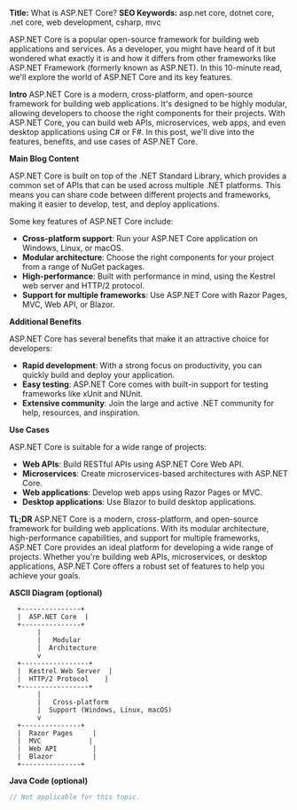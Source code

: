 **Title:** What is ASP.NET Core?
**SEO Keywords:** asp.net core, dotnet core, .net core, web development, csharp, mvc

ASP.NET Core is a popular open-source framework for building web applications and services. As a developer, you might have heard of it but wondered what exactly it is and how it differs from other frameworks like ASP.NET Framework (formerly known as ASP.NET). In this 10-minute read, we'll explore the world of ASP.NET Core and its key features.

**Intro**
ASP.NET Core is a modern, cross-platform, and open-source framework for building web applications. It's designed to be highly modular, allowing developers to choose the right components for their projects. With ASP.NET Core, you can build web APIs, microservices, web apps, and even desktop applications using C# or F#. In this post, we'll dive into the features, benefits, and use cases of ASP.NET Core.

**Main Blog Content**

ASP.NET Core is built on top of the .NET Standard Library, which provides a common set of APIs that can be used across multiple .NET platforms. This means you can share code between different projects and frameworks, making it easier to develop, test, and deploy applications.

Some key features of ASP.NET Core include:

* **Cross-platform support**: Run your ASP.NET Core application on Windows, Linux, or macOS.
* **Modular architecture**: Choose the right components for your project from a range of NuGet packages.
* **High-performance**: Built with performance in mind, using the Kestrel web server and HTTP/2 protocol.
* **Support for multiple frameworks**: Use ASP.NET Core with Razor Pages, MVC, Web API, or Blazor.

**Additional Benefits**

ASP.NET Core has several benefits that make it an attractive choice for developers:

* **Rapid development**: With a strong focus on productivity, you can quickly build and deploy your application.
* **Easy testing**: ASP.NET Core comes with built-in support for testing frameworks like xUnit and NUnit.
* **Extensive community**: Join the large and active .NET community for help, resources, and inspiration.

**Use Cases**

ASP.NET Core is suitable for a wide range of projects:

* **Web APIs**: Build RESTful APIs using ASP.NET Core Web API.
* **Microservices**: Create microservices-based architectures with ASP.NET Core.
* **Web applications**: Develop web apps using Razor Pages or MVC.
* **Desktop applications**: Use Blazor to build desktop applications.

**TL;DR**
ASP.NET Core is a modern, cross-platform, and open-source framework for building web applications. With its modular architecture, high-performance capabilities, and support for multiple frameworks, ASP.NET Core provides an ideal platform for developing a wide range of projects. Whether you're building web APIs, microservices, or desktop applications, ASP.NET Core offers a robust set of features to help you achieve your goals.

**ASCII Diagram (optional)**
```
  +---------------+
  |  ASP.NET Core  |
  +---------------+
       |
       |   Modular
       |  Architecture
       v
  +-----------------+
  |  Kestrel Web Server  |
  |  HTTP/2 Protocol    |
  +-----------------+
       |
       |   Cross-platform
       |  Support (Windows, Linux, macOS)
       v
  +---------------+
  |  Razor Pages     |
  |  MVC            |
  |  Web API         |
  |  Blazor          |
  +---------------+
```
**Java Code (optional)**
```java
// Not applicable for this topic.
